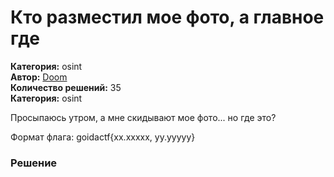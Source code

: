 # Кто разместил мое фото, а главное где
**Категория:** osint\
**Автор:** [Doom](https://t.me/dontunique)\
**Количество решений:** 35\
**Категория:** osint

Просыпаюсь утром, а мне скидывают мое фото... но где это?

Формат флага: goidactf{xx.xxxxx, yy.yyyyy}

### Решение
